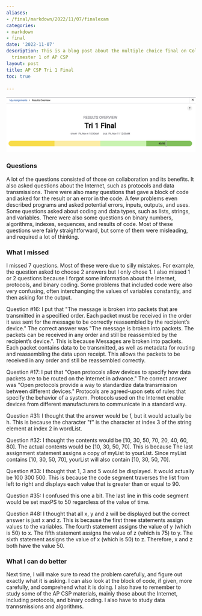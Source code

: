 ```yaml
---
aliases:
- /final/markdown/2022/11/07/finalexam
categories:
- markdown
- final
date: '2022-11-07'
description: This is a blog post about the multiple choice final on Collegeboard for
  trimester 1 of AP CSP
layout: post
title: AP CSP Tri 1 Final
toc: true

---
```


![](finalquizscore.png)

### Questions
A lot of the questions consisted of those on collaboration and its benefits. It also asked questions about the Internet, such as protocols and data transmissions. There were also many questions that gave a block of code and asked for the result or an error in the code. A few problems even described programs and asked potential errors, inputs, outputs, and uses. Some questions asked about coding and data types, such as lists, strings, and variables. There were also some questions on binary numbers, algorithms, indexes, sequences, and results of code. Most of these questions were fairly straightforward, but some of them were misleading, and required a lot of thinking.

### What I missed
I missed 7 questions. Most of these were due to silly mistakes. For example, the question asked to choose 2 answers but I only chose 1. I also missed 1 or 2 questions because I forgot some information about the Internet, protocols, and binary coding. Some problems that included code were also very confusing, often interchanging the values of variables constantly, and then asking for the output.

Question #16: I put that "The message is broken into packets that are transmitted in a specified order. Each packet must be received in the order it was sent for the message to be correctly reassembled by the recipient’s device." The correct answer was "The message is broken into packets. The packets can be received in any order and still be reassembled by the recipient’s device.". This is because Messages are broken into packets. Each packet contains data to be transmitted, as well as metadata for routing and reassembling the data upon receipt. This allows the packets to be received in any order and still be reassembled correctly.

Question #17: I put that "Open protocols allow devices to specify how data packets are to be routed on the Internet in advance." The correct answer was "Open protocols provide a way to standardize data transmission between different devices." Protocols are agreed-upon sets of rules that specify the behavior of a system. Protocols used on the Internet enable devices from different manufacturers to communicate in a standard way.

Question #31: I thought that the answer would be f, but it would actually be h. This is because the character "f" is the character at index 3 of the string element at index 2 in wordList.

Question #32: I thought the contents would be [10, 30, 50, 70, 20, 40, 60, 80]. The actual contents would be [10, 30, 50, 70]. This is because The last assignment statement assigns a copy of myList to yourList. Since myList contains [10, 30, 50, 70], yourList will also contain [10, 30, 50, 70].

Question #33: I thought that 1, 3 and 5 would be displayed. It would actually be 100 300 500. This is because the code segment traverses the list from left to right and displays each value that is greater than or equal to 90.

Question #35: I confused this one a bit. The last line in this code segment would be set maxPS to 50 regardless of the value of time.

Question #48: I thought that all x, y and z will be displayed but the correct answer is just x and z. This is because the first three statements assign values to the variables. The fourth statement assigns the value of y (which is 50) to x. The fifth statement assigns the value of z (which is 75) to y. The sixth statement assigns the value of x (which is 50) to z. Therefore, x and z both have the value 50.

### What I can do better
Next time, I will make sure to read the problem carefully, and figure out exactly what it is asking. I can also look at the block of code, if given, more carefully, and comprehend what it is doing. I also have to remember to study some of the AP CSP materials, mainly those about the Internet, including protocols, and binary coding. I also have to study data trannsmissions and algorithms.
